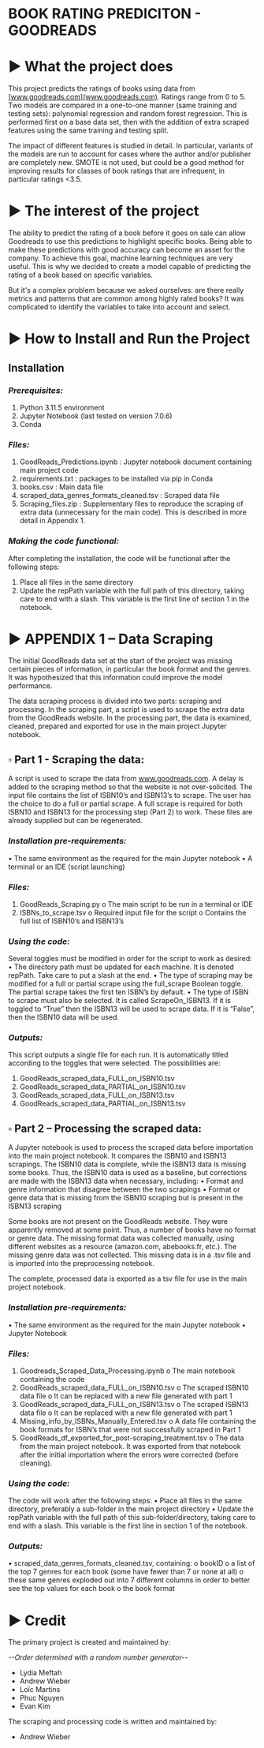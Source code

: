 # BOOK RATING PREDICITON - GOODREADS

# ► What the project does

This project predicts the ratings of books using data from [www.goodreads.com](www.goodreads.com). Ratings range from 0 to 5. Two models are compared in a one-to-one manner (same training and testing sets): polynomial regression and random forest regression. This is performed first on a base data set, then with the addition of extra scraped features using the same training and testing split.

The impact of different features is studied in detail. In particular, variants of the models are run to account for cases where the author and/or publisher are completely new. SMOTE is not used, but could be a good method for improving results for classes of book ratings that are infrequent, in particular ratings <3.5.

# ► The interest of the project

The ability to predict the rating of a book before it goes on sale can allow Goodreads to use this predictions to highlight specific books. Being able to make these predictions with good accuracy can become an asset for the company. To achieve this goal, machine learning techniques are very useful. This is why we decided to create a model capable of predicting the rating of a book based on specific variables.

But it's a complex problem because we asked ourselves: are there really metrics and patterns that are common among highly rated books? It was complicated to identify the variables to take into account and select.

# ► How to Install and Run the Project

## Installation

### *Prerequisites:*
1.	Python 3.11.5 environment
2.	Jupyter Notebook (last tested on version 7.0.6)
3.	Conda
   
### *Files:*
1.	GoodReads_Predictions.ipynb : Jupyter notebook document containing main project code
2.	requirements.txt : packages to be installed via pip in Conda
3.	books.csv : Main data file
4.	scraped_data_genres_formats_cleaned.tsv : Scraped data file
5.	Scraping_files.zip : Supplementary files to reproduce the scraping of extra data (unnecessary for the main code). This is described in more detail in Appendix 1.

### *Making the code functional:*
After completing the installation, the code will be functional after the following steps:
1.	Place all files in the same directory
2.	Update the repPath variable with the full path of this directory,  taking care to end with a slash. This variable is the first line of section 1 in the notebook.

# ► APPENDIX 1 – Data Scraping
The initial GoodReads data set at the start of the project was missing certain pieces of information, in particular the book format and the genres. It was hypothesized that this information could improve the model performance.

The data scraping process is divided into two parts: scraping and processing. In the scraping part, a script is used to scrape the extra data from the GoodReads website. In the processing part, the data is examined, cleaned, prepared and exported for use in the main project Jupyter notebook.

## ▫ Part 1 - Scraping the data:

A script is used to scrape the data from www.goodreads.com. A delay is added to the scraping method so that the website is not over-solicited. The input file contains the list of ISBN10’s and ISBN13’s to scrape. The user has the choice to do a full or partial scrape. A full scrape is required for both ISBN10 and ISBN13 for the processing step (Part 2) to work. These files are already supplied but can be regenerated.

### *Installation pre-requirements:*
•	The same environment as the required for the main Jupyter notebook
•	A terminal or an IDE (script launching)

### *Files:*
1.	GoodReads_Scraping.py
o	The main script to be run in a terminal or IDE
2.	ISBNs_to_scrape.tsv
o	Required input file for the script
o	Contains the full list of ISBN10’s and ISBN13’s

### *Using the code:*
Several toggles must be modified in order for the script to work as desired:
•	The directory path must be updated for each machine. It is denoted repPath. Take care to put a slash at the end.
•	The type of scraping may be modified for a full or partial scrape using the full_scrape Boolean toggle. The partial scrape takes the first ten ISBN’s by default.
•	The type of ISBN to scrape must also be selected. It is called ScrapeOn_ISBN13. If it is toggled to “True” then the ISBN13 will be used to scrape data. If it is “False”, then the ISBN10 data will be used.

 ### *Outputs:*
This script outputs a single file for each run. It is automatically titled according to the toggles that were selected. The possibilities are:
1.	GoodReads_scraped_data_FULL_on_ISBN10.tsv
2.	GoodReads_scraped_data_PARTIAL_on_ISBN10.tsv
3.	GoodReads_scraped_data_FULL_on_ISBN13.tsv
4.	GoodReads_scraped_data_PARTIAL_on_ISBN13.tsv


## ▫ Part 2 – Processing the scraped data:

A Jupyter notebook is used to process the scraped data before importation into the main project notebook. It compares the ISBN10 and ISBN13 scrapings. The ISBN10 data is complete, while the ISBN13 data is missing some books. Thus, the ISBN10 data is used as a baseline, but corrections are made with the ISBN13 data when necessary, including:
•	Format and genre information that disagree between the two scrapings
•	Format or genre data that is missing from the ISBN10 scraping but is present in the ISBN13 scraping

Some books are not present on the GoodReads website. They were apparently removed at some point. Thus, a number of books have no format or genre data. The missing format data was collected manually, using different websites as a resource (amazon.com, abebooks.fr, etc.). The missing genre data was not collected. This missing data is in a .tsv file and is imported into the preprocessing notebook.

The complete, processed data is exported as a tsv file for use in the main project notebook.

### *Installation pre-requirements:*
•	The same environment as the required for the main Jupyter notebook
•	Jupyter Notebook

### *Files:*
1.	Goodreads_Scraped_Data_Processing.ipynb
o	The main notebook containing the code
2.	GoodReads_scraped_data_FULL_on_ISBN10.tsv
o	The scraped ISBN10 data file
o	It can be replaced with a new file generated with part 1
3.	GoodReads_scraped_data_FULL_on_ISBN13.tsv
o	The scraped ISBN13 data file
o	It can be replaced with a new file generated with part 1
4.	Missing_info_by_ISBNs_Manually_Entered.tsv
o	A data file containing the book formats for ISBN’s that were not successfully scraped in Part 1
5.	GoodReads_df_exported_for_post-scraping_treatment.tsv
o	The data from the main project notebook. It was exported from that notebook after the initial importation where the errors were corrected (before cleaning).

### *Using the code:*
The code will work after the following steps:
•	Place all files in the same directory, preferably a sub-folder in the main project directory
•	Update the repPath variable with the full path of this sub-folder/directory, taking care to end with a slash. This variable is the first line in section 1 of the notebook.

### *Outputs:*
•	scraped_data_genres_formats_cleaned.tsv, containing:
o	bookID
o	a list of the top 7 genres for each book (some have fewer than 7 or none at all)
o	these same genres exploded out into 7 different columns in order to better see the top values for each book
o	the book format

# ► Credit
The primary project is created and maintained by:<br>

*--Order determined with a random number generator--*
-	Lydia Meftah
-	Andrew Wieber
-	Loïc Martins
-	Phuc Nguyen
-	Evan Kim

The scraping and processing code is written and maintained by:
-	Andrew Wieber

